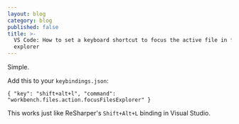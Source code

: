 ```yaml
---
layout: blog
category: blog
published: false
title: >-
  VS Code: How to set a keyboard shortcut to focus the active file in file
  explorer
---
```

Simple.

Add this to your `keybindings.json`:

    { "key": "shift+alt+l", "command": "workbench.files.action.focusFilesExplorer" }
    
This works just like ReSharper's `Shift+Alt+L` binding in Visual Studio.
